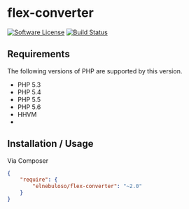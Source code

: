 # flex-converter

[![Software License](https://img.shields.io/packagist/l/elnebuloso/flex-converter.svg?style=flat-square)](LICENSE)
[![Build Status](https://img.shields.io/travis/elnebuloso/flex-converter/master.svg?style=flat-square)](https://travis-ci.org/elnebuloso/flex-converter)

## Requirements

The following versions of PHP are supported by this version.

* PHP 5.3
* PHP 5.4
* PHP 5.5
* PHP 5.6
* HHVM
* 
## Installation / Usage

Via Composer

``` json
{
    "require": {
        "elnebuloso/flex-converter": "~2.0"
    }
}
```